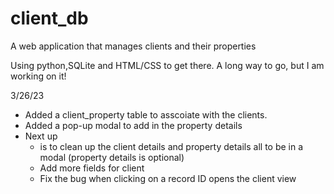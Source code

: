 # client_db
A web application that manages clients and their properties

Using python,SQLite and HTML/CSS to get there. A long way to go, but I am working on it!


3/26/23 
- Added a client_property table to asscoiate with the clients. 
- Added a pop-up modal to add in the property details
- Next up 
  - is to clean up the client details and property details all to be in a modal (property details is optional)
  - Add more fields for client
  - Fix the bug when clicking on a record ID opens the client view
